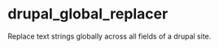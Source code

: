 drupal_global_replacer
======================

Replace text strings globally across all fields of a drupal site.

